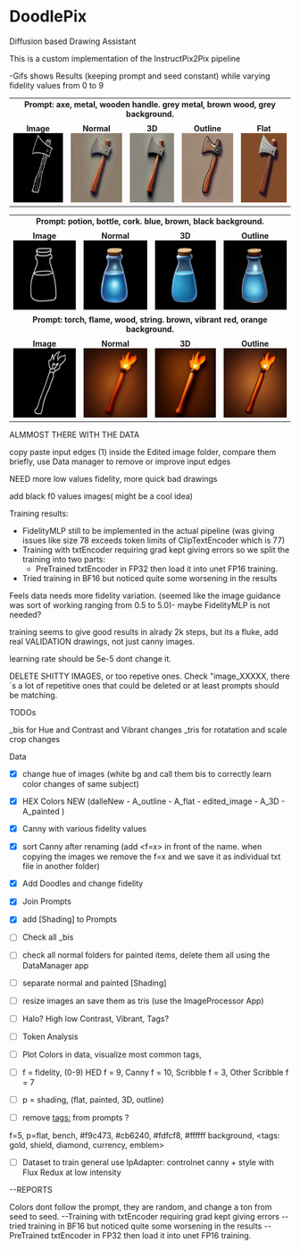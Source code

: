 # DoodlePix
Diffusion based Drawing Assistant

This is a custom implementation of the InstructPix2Pix pipeline 


-Gifs shows Results (keeping prompt and seed constant) while varying fidelity values from 0 to 9
<table>
  <tr>
    <td colspan="5" style="text-align: center; font-weight: bold; padding-bottom: 8px;">
      Prompt: axe, metal, wooden handle. grey metal, brown wood, grey background. 
    </td>
  </tr>
  <tr>
    <td style="text-align: center;">
      <strong>Image</strong><br>
      <img src="assets/axe.png" alt="Image" width="124" height="124">
    </td>
    <td style="text-align: center;">
      <strong>Normal</strong><br>
      <img src="assets/AxeNormal.gif" alt="Normal" width="124" height="124">
    </td>
    <td style="text-align: center;">
      <strong>3D</strong><br>
      <img src="assets/Axe3D.gif" alt="3D" width="124" height="124">
    </td>
    <td style="text-align: center;">
      <strong>Outline</strong><br>
      <img src="assets/AxeOutline.gif" alt="Outline" width="124" height="124">
    </td>
    <td style="text-align: center;">
      <strong>Flat</strong><br>
      <img src="assets/AxeFlat.gif" alt="Flat" width="124" height="124">
    </td>
  </tr>
</table>
<table>
  <tr>
    <td colspan="5" style="text-align: center; font-weight: bold; padding-bottom: 8px;">
      Prompt: potion, bottle, cork. blue, brown, black background.
    </td>
  </tr>
  <tr>
    <td style="text-align: center;">
      <strong>Image</strong><br>
      <img src="assets/potion.png" alt="Image" width="124" height="124">
    </td>
    <td style="text-align: center;">
      <strong>Normal</strong><br>
      <img src="assets/PotionNormal.gif" alt="Normal" width="124" height="124">
    </td>
    <td style="text-align: center;">
      <strong>3D</strong><br>
      <img src="assets/Potion3D.gif" alt="3D" width="124" height="124">
    </td>
    <td style="text-align: center;">
      <strong>Outline</strong><br>
      <img src="assets/PotionOutline.gif" alt="Outline" width="124" height="124">
    </td>
  </tr>
  <tr>
    <td colspan="4" style="text-align: center; font-weight: bold; padding-bottom: 8px;">
      Prompt: torch, flame, wood, string. brown, vibrant red, orange background.
    </td>
  </tr>
  <tr>
    <td style="text-align: center;">
      <strong>Image</strong><br>
      <img src="assets/torch.png" alt="Image" width="124" height="124">
    </td>
    <td style="text-align: center;">
      <strong>Normal</strong><br>
      <img src="assets/TorchNormal.gif" alt="Normal" width="124" height="124">
    </td>
    <td style="text-align: center;">
      <strong>3D</strong><br>
      <img src="assets/Torch3D.gif" alt="3D" width="124" height="124">
    </td>
    <td style="text-align: center;">
      <strong>Outline</strong><br>
      <img src="assets/TorchOutline.gif" alt="Outline" width="124" height="124">
    </td>
  </tr>
</table>



ALMMOST THERE WITH THE DATA

copy paste input edges (1) inside the Edited image folder, 
compare them briefly, use Data manager to remove or improve input edges

NEED more low values fidelity, more quick bad drawings

add black f0 values images( might be a cool idea)


Training results:
- FidelityMLP still to be implemented in the actual pipeline (was giving issues like size 78 exceeds token limits of ClipTextEncoder which is 77)
- Training with txtEncoder requiring grad kept giving errors so we split the training into two parts:
    - PreTrained txtEncoder in FP32 then load it into unet FP16 training.
- Tried training in BF16 but noticed quite some worsening in the results

Feels data needs more fidelity variation. (seemed like the image guidance was sort of working ranging from 0.5 to 5.0)- maybe FidelityMLP is not needed?

training seems to give good results in alrady 2k steps, but its a fluke, add real VALIDATION drawings, not just canny images.

learning rate should be 5e-5 dont change it.

DELETE SHITTY IMAGES, or too repetive ones.
Check "image_XXXXX, there´s a lot of repetitive ones that could be deleted or at least prompts should be matching.



TODOs

_bis for Hue and Contrast and Vibrant changes
_tris for rotatation and scale crop changes

Data

- [x] change hue of images (white bg and call them bis to correctly learn color changes of same subject)
- [x] HEX Colors NEW (dalleNew - A_outline - A_flat - edited_image - A_3D - A_painted )
- [x] Canny with various fidelity values
- [x] sort Canny after renaming (add <f=x> in front of the name. when copying the images we remove the f=x and we save it as individual txt file in another folder)
- [X] Add Doodles and change fidelity
- [X] Join Prompts
- [X] add [Shading] to Prompts
- [ ] Check all _bis

- [ ] check all normal folders for painted items, delete them all using the DataManager app
- [ ] separate normal and painted [Shading]
- [ ] resize images an save them as tris (use the ImageProcessor App)

- [ ] Halo? High low Contrast, Vibrant, Tags?
- [ ] Token Analysis
- [ ] Plot Colors in data, visualize most common tags, 
- [ ] f = fidelity, (0-9) HED f = 9, Canny f = 10, Scribble f = 3, Other Scribble f = 7
- [ ] p = shading, (flat, painted, 3D, outline)
- [ ] remove <tags:> from prompts ?

f=5, p=flat, bench, #f9c473, #cb6240, #fdfcf8, #ffffff background, <tags: gold, shield, diamond, currency, emblem>

- [ ] Dataset to train general use IpAdapter: controlnet canny + style with Flux Redux at low intensity

--REPORTS

Colors dont follow the prompt, they are random, and change a ton from seed to seed.
--Training with txtEncoder requiring grad kept giving errors
--tried training in BF16 but noticed quite some worsening in the results
--PreTrained txtEncoder in FP32 then load it into unet FP16 training.
